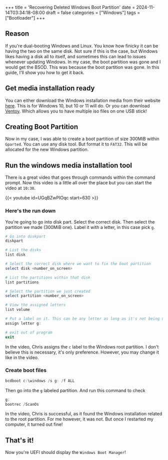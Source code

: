 +++
title = 'Recovering Deleted Windows Boot Partition'
date = 2024-11-14T03:34:18-08:00
draft = false
categories = ["Windows"]
tags = ["Bootloader"]
+++

## Reason

If you're dual-booting Windows and Linux. You know how finicky it can be having
the two on the same disk. Not sure if this is the case, but Windows likes having
a disk all to itself, and sometimes this can lead to issues whenever updating
Windows. In my case, the boot partition was gone and I would get the BSOD. This
was because the boot partition was gone. In this guide, I'll show you how to get
it back.

## Get media installation ready

You can either download the Windows installation media from their website
[here](https://www.microsoft.com/en-us/software-download/windows10ISO). This is
for Windows 10, but 10 or 11 will do. Or you can download
[Ventoy](https://www.ventoy.net/en/doc_start.html). Which allows you to have
multiple iso files on one USB stick!

## Creating Boot Partition

Now in my case, I was able to create a boot partition of size 300MiB within
`Gparted`. You can use any disk tool. But format it to `FAT32`. This will be
allocated for the new Windows partition.

## Run the windows media installation tool

There is a great video that goes through commands within the command prompt. Now
this video is a little all over the place but you can start the video at
`10:30`.

{{< youtube id=UGqBZwPIOqc start=630 >}}

### Here's the run down

You're going to go into disk part. Select the correct disk. Then select the
partition we made (300MiB one). Label it with a letter, in this case pick `g`.

```powershell
# Go into diskpart
diskpart

# List the disks
list disk

# Select the correct disk where we want to fix the boot partition
select disk <number_on_screen>

# List the partitions within that disk
list partitions

# Select the partition we just created
select partition <number_on_screen>

# View the assigned letters
list volume

# Put a label on it. This can be any letter as long as it's not being used
assign letter g:

# exit out of program
exit
```

In the video, Chris assigns the `c` label to the Windows root partition. I don't
believe this is necessary, it's only preference. However, you may change it like
in the video.

### Create boot files

```powershell
bcdboot c:\windows /s g: /f ALL
```

Then go into the `g` labeled partition. And run this command to check

```powershell
g:
bootrec /ScanOs
```

In the video, Chris is successful, as it found the Windows installation related
to the root partition. For me however, it was not. But once I restarted my
computer, it turned out fine!

## That's it!

Now you're UEFI should display the `Windows Boot Manager`!
